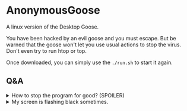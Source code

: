 # AnonymousGoose

A linux version of the Desktop Goose.

You have been hacked by an evil goose and you must escape. But be warned that the goose won't let you use usual actions to stop the virus. Don't even try to run htop or top.

Once downloaded, you can simply use the ``./run.sh`` to start it again. 

## Q&A
<details>
  <summary>How to stop the program for good? (SPOILER)</summary>
  Simply press the ESCAPE key (The goose told you to escape after all)
</details>
<details>
  <summary>My screen is flashing black sometimes.</summary>
  That a bug with your xrand configuration. You can disable the display tricks by adding a ``-x`` when running the program.  
</details>
